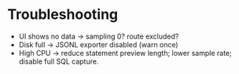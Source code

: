 # Troubleshooting

- UI shows no data → sampling 0? route excluded?
- Disk full → JSONL exporter disabled (warn once)
- High CPU → reduce statement preview length; lower sample rate; disable full SQL capture.
